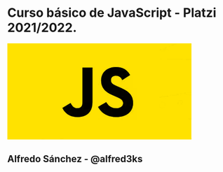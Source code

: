 # Curso básico de JavaScript - Platzi 2021/2022.

![JavaScript](/img/js.png)

## Alfredo Sánchez - @alfred3ks